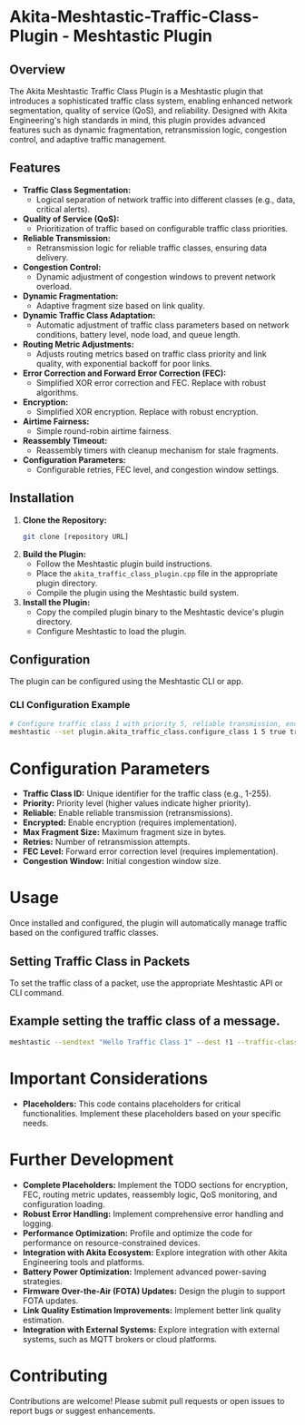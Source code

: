 # Akita-Meshtastic-Traffic-Class-Plugin - Meshtastic Plugin

## Overview

The Akita Meshtastic Traffic Class Plugin is a Meshtastic plugin that introduces a sophisticated traffic class system, enabling enhanced network segmentation, quality of service (QoS), and reliability. Designed with Akita Engineering's high standards in mind, this plugin provides advanced features such as dynamic fragmentation, retransmission logic, congestion control, and adaptive traffic management.

## Features

* **Traffic Class Segmentation:**
    * Logical separation of network traffic into different classes (e.g., data, critical alerts).
* **Quality of Service (QoS):**
    * Prioritization of traffic based on configurable traffic class priorities.
* **Reliable Transmission:**
    * Retransmission logic for reliable traffic classes, ensuring data delivery.
* **Congestion Control:**
    * Dynamic adjustment of congestion windows to prevent network overload.
* **Dynamic Fragmentation:**
    * Adaptive fragment size based on link quality.
* **Dynamic Traffic Class Adaptation:**
    * Automatic adjustment of traffic class parameters based on network conditions, battery level, node load, and queue length.
* **Routing Metric Adjustments:**
    * Adjusts routing metrics based on traffic class priority and link quality, with exponential backoff for poor links.
* **Error Correction and Forward Error Correction (FEC):**
    * Simplified XOR error correction and FEC. Replace with robust algorithms.
* **Encryption:**
    * Simplified XOR encryption. Replace with robust encryption.
* **Airtime Fairness:**
    * Simple round-robin airtime fairness.
* **Reassembly Timeout:**
    * Reassembly timers with cleanup mechanism for stale fragments.
* **Configuration Parameters:**
    * Configurable retries, FEC level, and congestion window settings.

## Installation

1.  **Clone the Repository:**
    ```bash
    git clone [repository URL]
    ```
2.  **Build the Plugin:**
    * Follow the Meshtastic plugin build instructions.
    * Place the `akita_traffic_class_plugin.cpp` file in the appropriate plugin directory.
    * Compile the plugin using the Meshtastic build system.
3.  **Install the Plugin:**
    * Copy the compiled plugin binary to the Meshtastic device's plugin directory.
    * Configure Meshtastic to load the plugin.

## Configuration

The plugin can be configured using the Meshtastic CLI or app.

### CLI Configuration Example

```bash
# Configure traffic class 1 with priority 5, reliable transmission, encryption, max fragment size 200, 3 retries, FEC level 2, congestion window 5
meshtastic --set plugin.akita_traffic_class.configure_class 1 5 true true 200 3 2 5
   ```
# Configuration Parameters

* **Traffic Class ID:** Unique identifier for the traffic class (e.g., 1-255).
* **Priority:** Priority level (higher values indicate higher priority).
* **Reliable:** Enable reliable transmission (retransmissions).
* **Encrypted:** Enable encryption (requires implementation).
* **Max Fragment Size:** Maximum fragment size in bytes.
* **Retries:** Number of retransmission attempts.
* **FEC Level:** Forward error correction level (requires implementation).
* **Congestion Window:** Initial congestion window size.

# Usage

Once installed and configured, the plugin will automatically manage traffic based on the configured traffic classes.

## Setting Traffic Class in Packets

To set the traffic class of a packet, use the appropriate Meshtastic API or CLI command.

## Example setting the traffic class of a message.

   ```Bash
meshtastic --sendtext "Hello Traffic Class 1" --dest !1 --traffic-class 1
   ```

# Important Considerations

* **Placeholders:** This code contains placeholders for critical functionalities. Implement these placeholders based on your specific needs.

# Further Development

* **Complete Placeholders:** Implement the TODO sections for encryption, FEC, routing metric updates, reassembly logic, QoS monitoring, and configuration loading.
* **Robust Error Handling:** Implement comprehensive error handling and logging.
* **Performance Optimization:** Profile and optimize the code for performance on resource-constrained devices.
* **Integration with Akita Ecosystem:** Explore integration with other Akita Engineering tools and platforms.
* **Battery Power Optimization:** Implement advanced power-saving strategies.
* **Firmware Over-the-Air (FOTA) Updates:** Design the plugin to support FOTA updates.
* **Link Quality Estimation Improvements:** Implement better link quality estimation.
* **Integration with External Systems:** Explore integration with external systems, such as MQTT brokers or cloud platforms.

# Contributing

Contributions are welcome! Please submit pull requests or open issues to report bugs or suggest enhancements.
